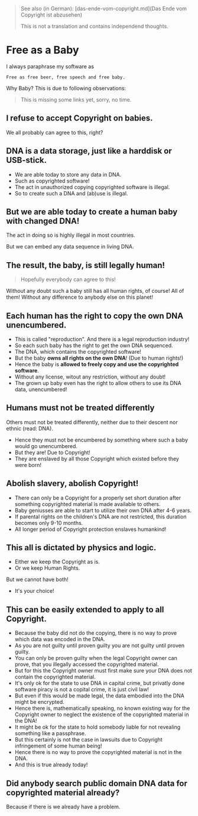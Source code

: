 > See also (in German): [das-ende-vom-copyright.md](Das Ende vom Copyright ist abzusehen)
>
> This is not a translation and contains independend thoughts.

# Free as a Baby

I always paraphrase my software as

    Free as free beer, free speech and free baby.

Why Baby?  This is due to following observations:

> This is missing some links yet, sorry, no time.

## I refuse to accept Copyright on babies.

We all probably can agree to this, right?

## DNA is a data storage, just like a harddisk or USB-stick.

- We are able today to store any data in DNA.
- Such as copyrighted software!
- The act in unauthorized copying copyrighted software is illegal.
- So to create such a DNA and (ab)use is illegal.

## But we are able today to create a human baby with changed DNA!

The act in doing so is highly illegal in most countries.

But we can embed any data sequence in living DNA.

## The result, the baby, is still legally human!

> Hopefully everybody can agree to this!

Without any doubt such a baby still has all human rights, of course!
All of them!  Without any difference to anybody else on this planet!

## Each human has the right to copy the own DNA unencumbered.

- This is called "reproduction".  And there is a legal reproduction industry!
- So each such baby has the right to get the own DNA sequenced.
- The DNA, which contains the copyrighted software!
- But the baby **owns all rights on the own DNA**!  (Due to human rights!)
- Hence the baby is **allowed to freely copy and use the copyrighted software**.
- Without any license, witout any restriction, without any doubt!
- The grown up baby even has the right to allow others to use its DNA data, unencumbered!

## Humans must not be treated differently

Others must not be treated differently, neither due to their descent nor ethnic (read: DNA).

- Hence they must not be encumbered by something where such a baby would go unencumbered.
- But they are!  Due to Copyright!
- They are enslaved by all those Copyright which existed before they were born!

## Abolish slavery, abolish Copyright!

- There can only be a Copyright for a properly set short duration after something copyrighted material is made available to others.
- Baby geniusses are able to start to utilize their own DNA after 4-6 years.
- If parental rights on the children's DNA are not restricted, this duration becomes only 9-10 months.
- All longer period of Copyright protection enslaves humankind!

## This all is dictated by physics and logic.

- Either we keep the Copyright as is.
- Or we keep Human Rights.

But we cannot have both!

- It's your choice!

## This can be easily extended to apply to all Copyright.

- Because the baby did not do the copying, there is no way to prove which data was encoded in the DNA.
- As you are not guilty until proven guilty you are not guilty until proven guilty.
- You can only be proven guilty when the legal Copyright owner can prove, that you illegally accessed the copyrighted material.
- But for this the Copyright owner must first make sure your DNA does not contain the copyrighted material.
- It's only ok for the state to use DNA in capital crime, but privatly done software piracy is not a copital crime, it is just civil law!
- But even if this would be made legal, the data embodied into the DNA might be encrypted.
- Hence there is, mathematically speaking, no known existing way for the Copyright owner to neglect the existence of the copyrighted material in the DNA!
- It might be ok for the state to hold somebody liable for not revealing something like a passphrase.
- But this certainly is not the case in lawsuits due to Copyright infringement of some human being!
- Hence there is no way to prove the copyrighted material is not in the DNA.
- And this is true already today!

## Did anybody search public domain DNA data for copyrighted material already?

Because if there is we already have a problem.
